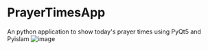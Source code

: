 # PrayerTimesApp
An python application to show today's prayer times
using PyQt5 and Pyislam
![image](https://user-images.githubusercontent.com/111788673/210215307-78e9d7ed-cb13-453b-8bff-701bbbf9d2c5.png)
